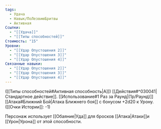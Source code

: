 ```yaml
---
tags:
  - Удача
  - Навык/ПоЛезвиюБритвы
  - Активная
Ссылки:
  - "[[Удача]]"
  - "[[Типы способностей]]"
Стоимость: "15"
Уровни:
  - "[[Удар Опустошения 2]]"
  - "[[Удар Опустошения 3]]"
  - "[[Удар Опустошения 4]]"
Связанные навыки:
  - "[[Удар Опустошения 2]]"
  - "[[Удар Опустошения 3]]"
  - "[[Удар Опустошения 4]]"
---
```

([[Типы способностей#Активная способность|А]]) [[Действия#^030041|Стандартное действие]]. [[Использование#1 Раз за Раунд|(1р/Раунд)]] [[Атака#Ближний Бой|Атака Ближнего боя]] с бонусом +2d20 к Урону. 
([[Очки Истории]]: -1)

Персонаж использует [[Обаяние|Уда]] для бросков [[Атака|Атаки]]и [[Урон|Урона]] от этой способности.